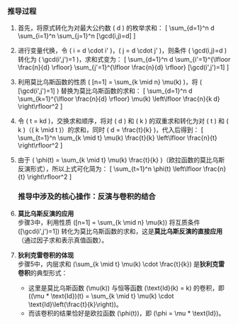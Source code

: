 ### 推导过程
1. 首先，将原式转化为对最大公约数 \( d \) 的枚举求和：
   \[
   \sum_{d=1}^n d \sum_{i=1}^n \sum_{j=1}^n [\gcd(i,j)=d]
   \]
2. 进行变量代换，令 \( i = d \cdot i' \)，\( j = d \cdot j' \)，则条件 \( \gcd(i,j)=d \) 转化为 \( \gcd(i',j')=1 \)，求和式变为：
   \[
   \sum_{d=1}^n d \sum_{i'=1}^{\lfloor \frac{n}{d} \rfloor} \sum_{j'=1}^{\lfloor \frac{n}{d} \rfloor} [\gcd(i',j')=1]
   \]
3. 利用莫比乌斯函数的性质 \( [n=1] = \sum_{k \mid n} \mu(k) \)，将 \( [\gcd(i',j')=1] \) 替换为莫比乌斯函数的求和：
   \[
   \sum_{d=1}^n d \sum_{k=1}^{\lfloor \frac{n}{d} \rfloor} \mu(k) \left\lfloor \frac{n}{k d} \right\rfloor^2
   \]
4. 令 \( t = kd \)，交换求和顺序，将对 \( d \) 和 \( k \) 的双重求和转化为对 \( t \) 和 \( k \)（\( k \mid t \)）的求和，同时 \( d = \frac{t}{k} \)，代入后得到：
   \[
   \sum_{t=1}^n \sum_{k \mid t} \mu(k) \frac{t}{k} \left\lfloor \frac{n}{t} \right\rfloor^2
   \]
5. 由于 \( \phi(t) = \sum_{k \mid t} \mu(k) \frac{t}{k} \)（欧拉函数的莫比乌斯反演形式），所以上式可化简为：
   \[
   \sum_{t=1}^n \phi(t) \left\lfloor \frac{n}{t} \right\rfloor^2
   \]

   ### 推导中涉及的核心操作：反演与卷积的结合

1. **莫比乌斯反演的应用**  
   步骤3中，利用性质 \([n=1] = \sum_{k \mid n} \mu(k)\) 将互质条件 \([\gcd(i',j')=1]\) 转化为莫比乌斯函数的求和，这是**莫比乌斯反演的直接应用**（通过因子求和表示真值函数）。

2. **狄利克雷卷积的体现**  
   步骤5中，内层求和 \(\sum_{k \mid t} \mu(k) \cdot \frac{t}{k}\) 是**狄利克雷卷积**的典型形式：  
   - 这里是莫比乌斯函数 \(\mu(k)\) 与恒等函数 \(\text{Id}(k) = k\) 的卷积，即 \((\mu * \text{Id})(t) = \sum_{k \mid t} \mu(k) \cdot \text{Id}\left(\frac{t}{k}\right)\)。  
   - 而该卷积的结果恰好是欧拉函数 \(\phi(t)\)，即 \(\phi = \mu * \text{Id}\)。